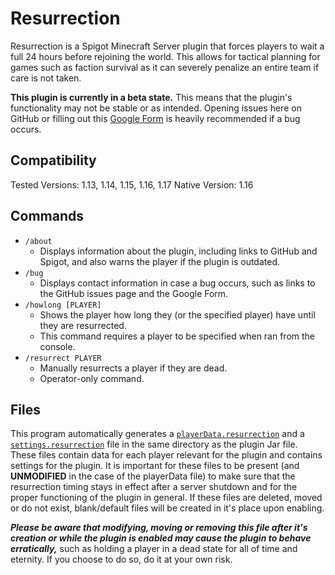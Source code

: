 # Resurrection

Resurrection is a Spigot Minecraft Server plugin that forces players to wait a full 24 hours before rejoining the world. This allows for tactical planning for games such as faction survival as it can severely penalize an entire team if care is not taken.

**This plugin is currently in a beta state.** This means that the plugin's functionality may not be stable or as intended. Opening issues here on GitHub or filling out this [Google Form](https://docs.google.com/forms/d/e/1FAIpQLSd8RWwcGTy7rtqPl4J7h1UWE-H0KKp1Usr1NOFdgZkVLmLUtw/viewform?usp=sf_link) is heavily recommended if a bug occurs. 

## Compatibility 

Tested Versions: 1.13, 1.14, 1.15, 1.16, 1.17
Native Version: 1.16

## Commands

* `/about`
    * Displays information about the plugin, including links to GitHub and Spigot, and also warns the player if the plugin is outdated. 
* `/bug`
    * Displays contact information in case a bug occurs, such as links to the GitHub issues page and the Google Form.
* `/howlong [PLAYER]`
    * Shows the player how long they (or the specified player) have until they are resurrected.
    * This command requires a player to be specified when ran from the console. 
* `/resurrect PLAYER`
    * Manually resurrects a player if they are dead.
    * Operator-only command. 

## Files

This program automatically generates a [`playerData.resurrection`](data/playerData.resurrection) and a [`settings.resurrection`](data/settings.resurrection) file in the same directory as the plugin Jar file. These files contain data for each player relevant for the plugin and contains settings for the plugin. It is important for these files to be present (and **UNMODIFIED** in the case of the playerData file) to make sure that the resurrection timing stays in effect after a server shutdown and for the proper functioning of the plugin in general. If these files are deleted, moved or do not exist, blank/default files will be created in it's place upon enabling.

***Please be aware that modifying, moving or removing this file after it's creation or while the plugin is enabled may cause the plugin to behave erratically,*** such as holding a player in a dead state for all of time and eternity. If you choose to do so, do it at your own risk. 
